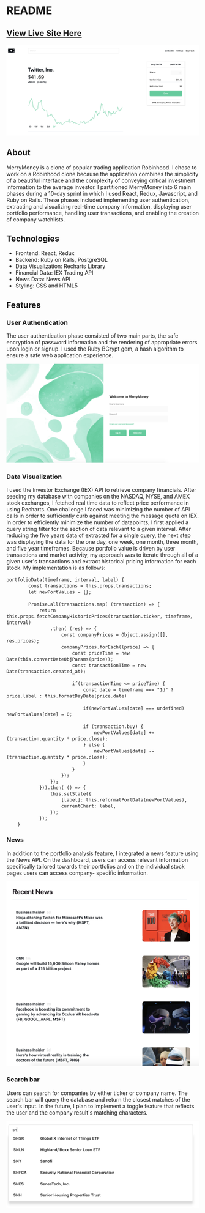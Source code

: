 # README

[View Live Site Here](https://merrymoney.herokuapp.com/#/)
---
![Company show page with stock performance on line graph](screenshots/company.png)

## About
MerryMoney is a clone of popular trading application Robinhood. I chose to work on a Robinhood clone because the application combines the simplicity of a beautiful interface and the complexity of conveying critical investment information to the average investor. I partitioned MerryMoney into 6 main phases during a 10-day sprint in which I used React, Redux, Javascript, and Ruby on Rails. These phases included implementing user authentication, extracting and visualizing real-time company information, displaying user portfolio performance, handling user transactions, and enabling the creation of company watchlists. 

## Technologies
* Frontend: React, Redux
* Backend: Ruby on Rails, PostgreSQL 
* Data Visualization: Recharts Library
* Financial Data: IEX Trading API
* News Data: News API
* Styling: CSS and HTML5

## Features 

### User Authentication
The user authentication phase consisted of two main parts, the safe encryption of password information and the rendering of appropriate errors upon login or signup. I used the Ruby BCrypt gem, a hash algorithm to ensure a safe web application experience.  

![User login page](screenshots/login.png)

### Data Visualization
I used the Investor Exchange (IEX) API to retrieve company financials. After seeding my database with companies on the NASDAQ, NYSE, and AMEX stock exchanges, I fetched real time data to reflect price performance in using Recharts. One challenge I faced was minimizing the number of API calls in order to sufficiently curb against meeting the message quota on IEX. In order to efficiently minimize the number of datapoints, I first applied a query string filter for the section of data relevant to a given interval. After reducing the five years data of extracted for a single query, the next step was displaying the data for the one day, one week, one month, three month, and five year timeframes. Because portfolio value is driven by user transactions and market activity, my approach was to iterate through all of a given user's transactions and extract historical pricing information for each stock. My implementation is as follows:      

```
portfolioData(timeframe, interval, label) {
        const transactions = this.props.transactions;
        let newPortValues = {};

        Promise.all(transactions.map( (transaction) => {
            return this.props.fetchCompanyHistoricPrices(transaction.ticker, timeframe, interval)
                .then( (res) => {
                    const companyPrices = Object.assign([], res.prices);
                    companyPrices.forEach((price) => {
                        const priceTime = new Date(this.convertDateObjParams(price));
                        const transactionTime = new Date(transaction.created_at);

                        if(transactionTime <= priceTime) {  
                            const date = timeframe === "1d" ? price.label : this.formatDayDate(price.date) 

                            if(newPortValues[date] === undefined) newPortValues[date] = 0;

                            if (transaction.buy) {
                                newPortValues[date] += (transaction.quantity * price.close);
                            } else {
                                newPortValues[date] -= (transaction.quantity * price.close);
                            }
                        }
                    });
                });
            })).then( () => {
                this.setState({ 
                    [label]: this.reformatPortData(newPortValues),
                    currentChart: label,
                });
            });
    }
```

### News
In addition to the portfolio analysis feature, I integrated a news feature using the News API. On the dashboard, users can access relevant information specifically tailored towards their portfolios and on the individual stock pages users can access company- specific information.

![News feed](screenshots/news.png)

### Search bar
Users can search for companies by either ticker or company name. The search bar will query the database and return the closest matches of the user's input. In the future, I plan to implement a toggle feature that reflects the user and the company result's matching characters.  

![Search bar](screenshots/search.png)

